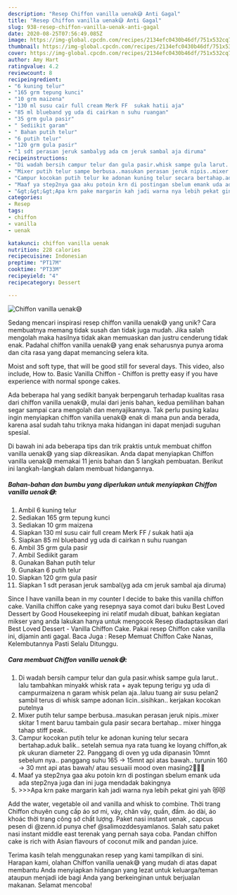 ```yaml
---
description: "Resep Chiffon vanilla uenak😅 Anti Gagal"
title: "Resep Chiffon vanilla uenak😅 Anti Gagal"
slug: 938-resep-chiffon-vanilla-uenak-anti-gagal
date: 2020-08-25T07:56:49.085Z
image: https://img-global.cpcdn.com/recipes/2134efc0430b46df/751x532cq70/chiffon-vanilla-uenak😅-foto-resep-utama.jpg
thumbnail: https://img-global.cpcdn.com/recipes/2134efc0430b46df/751x532cq70/chiffon-vanilla-uenak😅-foto-resep-utama.jpg
cover: https://img-global.cpcdn.com/recipes/2134efc0430b46df/751x532cq70/chiffon-vanilla-uenak😅-foto-resep-utama.jpg
author: Amy Hart
ratingvalue: 4.2
reviewcount: 8
recipeingredient:
- "6 kuning telur"
- "165 grm tepung kunci"
- "10 grm maizena"
- "130 ml susu cair full cream Merk FF  sukak hatii aja"
- "85 ml blueband yg uda di cairkan n suhu ruangan"
- "35 grm gula pasir"
- " Sediikit garam"
- " Bahan putih telur"
- "6 putih telur"
- "120 grm gula pasir"
- "1 sdt perasan jeruk sambalyg ada cm jeruk sambal aja diruma"
recipeinstructions:
- "Di wadah bersih campur telur dan gula pasir.whisk sampe gula larut.. lalu tambahkan minyakk whisk rata + ayak tepung terigu yg uda di campurmaizena n garam whisk pelan aja..laluu tuang air susu pelan2 sambil terus di whisk sampe adonan licin..sisihkan.. kerjakan kocokan putelnya"
- "Mixer putih telur sampe berbusa..masukan perasan jeruk nipis..mixer skitar 1 ment baruu tambain gula pasir secara bertahap.. mixer hingga tahap stiff peak.."
- "Campur kocokan putih telur ke adonan kuning telur secara bertahap.aduk balik.. setelah semua nya rata tuang ke loyang chiffon,ak pk ukuran diameter 22. Panggang di oven yg uda dipanasin 10mnt sebelum nya.. panggang suhu 165 -&gt; 15mnt api atas bawah.. turunin 160 -&gt; 30 mnt api atas bawah/ atau sesuaiii mood oven masing2🤣🤣🤣"
- "Maaf ya step2nya gaa aku potoin krn di postingan sbelum emank uda ada step2nya juga dan ini juga mendadak bakingnya"
- "&gt;&gt;&gt;Apa krn pake margarin kah jadi warna nya lebih pekat gini yah 😻😻"
categories:
- Resep
tags:
- chiffon
- vanilla
- uenak

katakunci: chiffon vanilla uenak 
nutrition: 228 calories
recipecuisine: Indonesian
preptime: "PT17M"
cooktime: "PT33M"
recipeyield: "4"
recipecategory: Dessert

---
```



![Chiffon vanilla uenak😅](https://img-global.cpcdn.com/recipes/2134efc0430b46df/751x532cq70/chiffon-vanilla-uenak😅-foto-resep-utama.jpg)

Sedang mencari inspirasi resep chiffon vanilla uenak😅 yang unik? Cara membuatnya memang tidak susah dan tidak juga mudah. Jika salah mengolah maka hasilnya tidak akan memuaskan dan justru cenderung tidak enak. Padahal chiffon vanilla uenak😅 yang enak seharusnya punya aroma dan cita rasa yang dapat memancing selera kita.

Moist and soft type, that will be good still for several days. This video, also include, How to. Basic Vanilla Chiffon - Chiffon is pretty easy if you have experience with normal sponge cakes.

Ada beberapa hal yang sedikit banyak berpengaruh terhadap kualitas rasa dari chiffon vanilla uenak😅, mulai dari jenis bahan, kedua pemilihan bahan segar sampai cara mengolah dan menyajikannya. Tak perlu pusing kalau ingin menyiapkan chiffon vanilla uenak😅 enak di mana pun anda berada, karena asal sudah tahu triknya maka hidangan ini dapat menjadi suguhan spesial.


Di bawah ini ada beberapa tips dan trik praktis untuk membuat chiffon vanilla uenak😅 yang siap dikreasikan. Anda dapat menyiapkan Chiffon vanilla uenak😅 memakai 11 jenis bahan dan 5 langkah pembuatan. Berikut ini langkah-langkah dalam membuat hidangannya.

<!--inarticleads1-->

##### Bahan-bahan dan bumbu yang diperlukan untuk menyiapkan Chiffon vanilla uenak😅:

1. Ambil 6 kuning telur
1. Sediakan 165 grm tepung kunci
1. Sediakan 10 grm maizena
1. Siapkan 130 ml susu cair full cream Merk FF / sukak hatii aja
1. Siapkan 85 ml blueband yg uda di cairkan n suhu ruangan
1. Ambil 35 grm gula pasir
1. Ambil  Sediikit garam
1. Gunakan  Bahan putih telur
1. Gunakan 6 putih telur
1. Siapkan 120 grm gula pasir
1. Siapkan 1 sdt perasan jeruk sambal(yg ada cm jeruk sambal aja diruma)


Since I have vanilla bean in my counter I decide to bake this vanilla chiffon cake. Vanilla chiffon cake yang resepnya saya comot dari buku Best Loved Dessert by Good Housekeeping ini relatif mudah dibuat, bahkan kegiatan mikser yang anda lakukan hanya untuk mengocok Resep diadaptasikan dari Best Loved Dessert - Vanilla Chiffon Cake. Pakai resep Chiffon cake vanilla ini, dijamin anti gagal. Baca Juga : Resep Memuat Chiffon Cake Nanas, Kelembutannya Pasti Selalu Ditunggu. 

<!--inarticleads2-->

##### Cara membuat Chiffon vanilla uenak😅:

1. Di wadah bersih campur telur dan gula pasir.whisk sampe gula larut.. lalu tambahkan minyakk whisk rata + ayak tepung terigu yg uda di campurmaizena n garam whisk pelan aja..laluu tuang air susu pelan2 sambil terus di whisk sampe adonan licin..sisihkan.. kerjakan kocokan putelnya
1. Mixer putih telur sampe berbusa..masukan perasan jeruk nipis..mixer skitar 1 ment baruu tambain gula pasir secara bertahap.. mixer hingga tahap stiff peak..
1. Campur kocokan putih telur ke adonan kuning telur secara bertahap.aduk balik.. setelah semua nya rata tuang ke loyang chiffon,ak pk ukuran diameter 22. Panggang di oven yg uda dipanasin 10mnt sebelum nya.. panggang suhu 165 -&gt; 15mnt api atas bawah.. turunin 160 -&gt; 30 mnt api atas bawah/ atau sesuaiii mood oven masing2🤣🤣🤣
1. Maaf ya step2nya gaa aku potoin krn di postingan sbelum emank uda ada step2nya juga dan ini juga mendadak bakingnya
1. &gt;&gt;&gt;Apa krn pake margarin kah jadi warna nya lebih pekat gini yah 😻😻


Add the water, vegetable oil and vanilla and whisk to combine. Thời trang Chiffon chuyên cung cấp áo sơ mi, váy, chân váy, quần, đầm. áo dài, áo khoác thời trang công sở chất lượng. Paket nasi instant uenak , capcus pesen di @zenn.id punya chef @salimozddesyamlanos. Salah satu paket nasi instant middle east terenak yang pernah saya coba. Pandan chiffon cake is rich with Asian flavours of coconut milk and pandan juice. 

Terima kasih telah menggunakan resep yang kami tampilkan di sini. Harapan kami, olahan Chiffon vanilla uenak😅 yang mudah di atas dapat membantu Anda menyiapkan hidangan yang lezat untuk keluarga/teman ataupun menjadi ide bagi Anda yang berkeinginan untuk berjualan makanan. Selamat mencoba!
